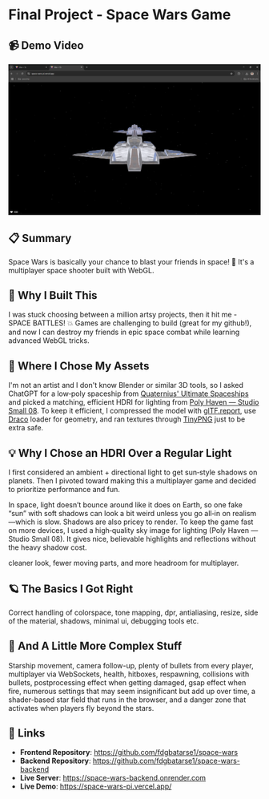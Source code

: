 # Final Project - Space Wars Game

## 📹 Demo Video

[![Watch the video](/public/images/space-wars.png)](https://www.loom.com/share/e9dc9da5ce734a14bb52c8cb45da0357?sid=c7584010-8942-497b-a407-b04fca0b36d2)

## 📋 Summary

Space Wars is basically your chance to blast your friends in space! 🚀 It's a multiplayer space shooter built with WebGL.

## 🎯 Why I Built This

I was stuck choosing between a million artsy projects, then it hit me - SPACE BATTLES! 💥 Games are challenging to build (great for my github!), and now I can destroy my friends in epic space combat while learning advanced WebGL tricks.

## 🎨 Where I Chose My Assets

I'm not an artist and I don't know Blender or similar 3D tools, so I asked ChatGPT for a low‑poly spaceship from [Quaternius' Ultimate Spaceships](https://quaternius.com/packs/ultimatespaceships.html) and picked a matching, efficient HDRI for lighting from [Poly Haven — Studio Small 08](https://polyhaven.com/a/studio_small_08).
To keep it efficient, I compressed the model with [glTF.report](https://gltf.report/), use [Draco](https://google.github.io/draco/) loader for geometry, and ran textures through [TinyPNG](https://tinypng.com/) just to be extra safe.

## 💡 Why I Chose an HDRI Over a Regular Light

I first considered an ambient + directional light to get sun‑style shadows on planets. Then I pivoted toward making this a multiplayer game and decided to prioritize performance and fun.

In space, light doesn’t bounce around like it does on Earth, so one fake “sun” with soft shadows can look a bit weird unless you go all‑in on realism—which is slow. Shadows are also pricey to render. To keep the game fast on more devices, I used a high‑quality sky image for lighting (Poly Haven — Studio Small 08). It gives nice, believable highlights and reflections without the heavy shadow cost.

cleaner look, fewer moving parts, and more headroom for multiplayer.

## 🪐 The Basics I Got Right

Correct handling of colorspace, tone mapping, dpr, antialiasing, resize, side of the material, shadows, minimal ui, debugging tools etc.

## 🧠 And A Little More Complex Stuff

Starship movement, camera follow-up, plenty of bullets from every player, multiplayer via WebSockets, health, hitboxes, respawning, collisions with bullets, postprocessing effect when getting damaged, gsap effect when fire, numerous settings that may seem insignificant but add up over time, a shader-based star field that runs in the browser, and a danger zone that activates when players fly beyond the stars.

## 🔗 Links

- **Frontend Repository**: https://github.com/fdgbatarse1/space-wars
- **Backend Repository**: https://github.com/fdgbatarse1/space-wars-backend
- **Live Server**: https://space-wars-backend.onrender.com
- **Live Demo**: https://space-wars-pi.vercel.app/
